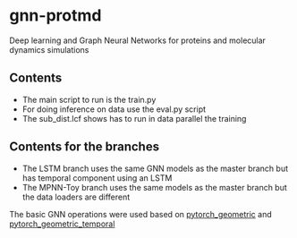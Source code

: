 # gnn-protmd
Deep learning and Graph Neural Networks for proteins and
molecular dynamics simulations

## Contents
* The main script to run is the train.py
* For doing inference on data use the eval.py script
* The sub_dist.lcf shows has to run in data parallel the training

## Contents for the branches
* The LSTM branch uses the same GNN models as the master branch but has temporal component using an LSTM
* The MPNN-Toy branch uses the same models as the master branch but the data loaders are different


The basic GNN operations were used based on [pytorch_geometric](https://github.com/rusty1s/pytorch_geometric) and [pytorch_geometric_temporal](https://github.com/benedekrozemberczki/pytorch_geometric_temporal)

